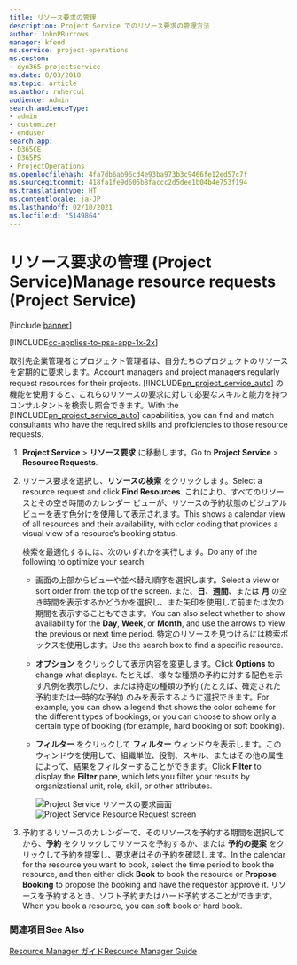 ```yaml
---
title: リソース要求の管理
description: Project Service でのリソース要求の管理方法
author: JohnPBurrows
manager: kfend
ms.service: project-operations
ms.custom:
- dyn365-projectservice
ms.date: 8/03/2018
ms.topic: article
ms.author: ruhercul
audience: Admin
search.audienceType:
- admin
- customizer
- enduser
search.app:
- D365CE
- D365PS
- ProjectOperations
ms.openlocfilehash: 4fa7db6ab96cd4e93ba973b3c9466fe12ed57c7f
ms.sourcegitcommit: 418fa1fe9d605b8faccc2d5dee1b04b4e753f194
ms.translationtype: HT
ms.contentlocale: ja-JP
ms.lasthandoff: 02/10/2021
ms.locfileid: "5149864"
---
```

# <a name="manage-resource-requests-project-service"></a><span data-ttu-id="0d428-103">リソース要求の管理 (Project Service)</span><span class="sxs-lookup"><span data-stu-id="0d428-103">Manage resource requests (Project Service)</span></span>

[!include [banner](../includes/psa-now-project-operations.md)]

[!INCLUDE[cc-applies-to-psa-app-1x-2x](../includes/cc-applies-to-psa-app-1x-2x.md)]

<span data-ttu-id="0d428-104">取引先企業管理者とプロジェクト管理者は、自分たちのプロジェクトのリソースを定期的に要求します。</span><span class="sxs-lookup"><span data-stu-id="0d428-104">Account managers and project managers regularly request resources for their projects.</span></span> <span data-ttu-id="0d428-105">[!INCLUDE[pn_project_service_auto](../includes/pn-project-service-auto.md)] の機能を使用すると、これらのリソースの要求に対して必要なスキルと能力を持つコンサルタントを検索し照合できます。</span><span class="sxs-lookup"><span data-stu-id="0d428-105">With the [!INCLUDE[pn_project_service_auto](../includes/pn-project-service-auto.md)] capabilities, you can find and match consultants who have the required skills and proficiencies to those resource requests.</span></span>  
  
1. <span data-ttu-id="0d428-106">**Project Service** > **リソース要求** に移動します。</span><span class="sxs-lookup"><span data-stu-id="0d428-106">Go to **Project Service** > **Resource Requests**.</span></span>  
  
2. <span data-ttu-id="0d428-107">リソース要求を選択し、**リソースの検索** をクリックします。</span><span class="sxs-lookup"><span data-stu-id="0d428-107">Select a resource request and click **Find Resources**.</span></span> <span data-ttu-id="0d428-108">これにより、すべてのリソースとその空き時間のカレンダー ビューが、リソースの予約状態のビジュアル ビューを表す色分けを使用して表示されます。</span><span class="sxs-lookup"><span data-stu-id="0d428-108">This shows a calendar view of all resources and their availability, with color coding that provides a visual view of a resource’s booking status.</span></span>  
  
    <span data-ttu-id="0d428-109">検索を最適化するには、次のいずれかを実行します。</span><span class="sxs-lookup"><span data-stu-id="0d428-109">Do any of the following to optimize your search:</span></span>  
  
   -   <span data-ttu-id="0d428-110">画面の上部からビューや並べ替え順序を選択します。</span><span class="sxs-lookup"><span data-stu-id="0d428-110">Select a view or sort order from the top of the screen.</span></span> <span data-ttu-id="0d428-111">また、**日**、**週間**、または **月** の空き時間を表示するかどうかを選択し、また矢印を使用して前または次の期間を表示することもできます。</span><span class="sxs-lookup"><span data-stu-id="0d428-111">You can also select whether to show availability for the **Day**, **Week**, or **Month**, and use the arrows to view the previous or next time period.</span></span> <span data-ttu-id="0d428-112">特定のリソースを見つけるには検索ボックスを使用します。</span><span class="sxs-lookup"><span data-stu-id="0d428-112">Use the search box to find a specific resource.</span></span>  
  
   -   <span data-ttu-id="0d428-113">**オプション** をクリックして表示内容を変更します。</span><span class="sxs-lookup"><span data-stu-id="0d428-113">Click **Options** to change what displays.</span></span> <span data-ttu-id="0d428-114">たとえば、様々な種類の予約に対する配色を示す凡例を表示したり、または特定の種類の予約 (たとえば、確定された予約または一時的な予約) のみを表示するように選択できます。</span><span class="sxs-lookup"><span data-stu-id="0d428-114">For example, you can show a legend that shows the color scheme for the different types of bookings, or you can choose to show only a certain type of booking (for example, hard booking or soft booking).</span></span>  
  
   -   <span data-ttu-id="0d428-115">**フィルター** をクリックして **フィルター** ウィンドウを表示します。このウィンドウを使用して、組織単位、役割、スキル、またはその他の属性によって、結果をフィルターすることができます。</span><span class="sxs-lookup"><span data-stu-id="0d428-115">Click **Filter** to display the **Filter** pane, which lets you filter your results by organizational unit, role, skill, or other attributes.</span></span>  
  
       <span data-ttu-id="0d428-116">![Project Service リソースの要求画面](../psa/media/project-service-resource-request-screen.png "Project Service リソースの要求画面")</span><span class="sxs-lookup"><span data-stu-id="0d428-116">![Project Service Resource Request screen](../psa/media/project-service-resource-request-screen.png "Project Service Resource Request screen")</span></span>  
  
3. <span data-ttu-id="0d428-117">予約するリソースのカレンダーで、そのリソースを予約する期間を選択してから、**予約** をクリックしてリソースを予約するか、または **予約の提案** をクリックして予約を提案し、要求者はその予約を確認します。</span><span class="sxs-lookup"><span data-stu-id="0d428-117">In the calendar for the resource you want to book, select the time period to book the resource, and then either click **Book** to book the resource or **Propose Booking** to propose the booking and have the requestor approve it.</span></span> <span data-ttu-id="0d428-118">リソースを予約するとき、ソフト予約またはハード予約することができます。</span><span class="sxs-lookup"><span data-stu-id="0d428-118">When you book a resource, you can soft book or hard book.</span></span>  
  
### <a name="see-also"></a><span data-ttu-id="0d428-119">関連項目</span><span class="sxs-lookup"><span data-stu-id="0d428-119">See Also</span></span>  
 [<span data-ttu-id="0d428-120">Resource Manager ガイド</span><span class="sxs-lookup"><span data-stu-id="0d428-120">Resource Manager Guide</span></span>](../psa/resource-manager-guide.md)
